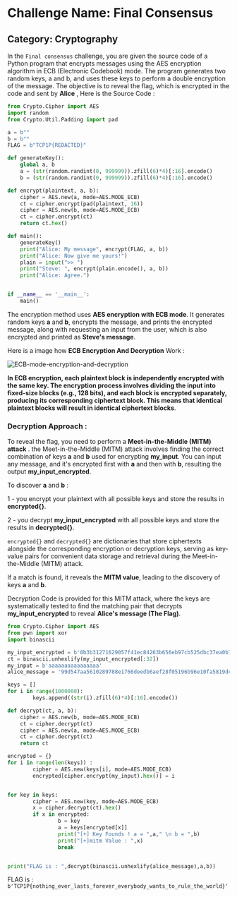# Challenge Name: Final Consensus
## Category: Cryptography

In the `Final consensus` challenge, you are given the source code of a Python program that encrypts messages using the AES encryption algorithm in ECB (Electronic Codebook) mode. The program generates two random keys, a and b, and uses these keys to perform a double encryption of the message. The objective is to reveal the flag, which is encrypted in the code and sent by **Alice** , Here is the Source Code :

```python
from Crypto.Cipher import AES
import random
from Crypto.Util.Padding import pad

a = b""
b = b""
FLAG = b"TCP1P{REDACTED}"

def generateKey():
	global a, b
	a = (str(random.randint(0, 999999)).zfill(6)*4)[:16].encode()
	b = (str(random.randint(0, 999999)).zfill(6)*4)[:16].encode()

def encrypt(plaintext, a, b):
	cipher = AES.new(a, mode=AES.MODE_ECB)
	ct = cipher.encrypt(pad(plaintext, 16))
	cipher = AES.new(b, mode=AES.MODE_ECB)
	ct = cipher.encrypt(ct)
	return ct.hex()

def main():
	generateKey()
	print("Alice: My message", encrypt(FLAG, a, b))
	print("Alice: Now give me yours!")
	plain = input(">> ")
	print("Steve: ", encrypt(plain.encode(), a, b))
	print("Alice: Agree.")


if __name__ == '__main__':
	main()

```

The encryption method uses **AES encryption with ECB mode**. It generates random keys **a** and **b**, encrypts the message, and prints the encrypted message, along with requesting an input from the user, which is also encrypted and printed as **Steve's message**.

Here is a image how **ECB Encryption And Decryption** Work :

![ECB-mode-encryption-and-decryption](https://github.com/mnm-an/Ctf-Writeups/assets/65871533/c461c1e0-2fc9-4e90-b409-550804de673a)


**In ECB encryption, each plaintext block is independently encrypted with the same key. The encryption process involves dividing the input into fixed-size blocks (e.g., 128 bits), and each block is encrypted separately, producing its corresponding ciphertext block. This means that identical plaintext blocks will result in identical ciphertext blocks**.

### Decryption Approach :

To reveal the flag, you need to perform a **Meet-in-the-Middle (MITM) attack** .
the Meet-in-the-Middle (MITM) attack involves finding the correct combination of keys **a** and **b** used for encrypting **my_input**. You can input any message, and it's encrypted first with **a** and then with **b**, resulting the output **my_input_encrypted**.

To discover **a** and **b** : 

1 - you encrypt your plaintext with all possible keys and store the results in **encrypted{}**.  

2 - you decrypt **my_input_encrypted**  with all possible keys and store the results in **decrypted{}**.

```encrypted{}``` and ```decrypted{}``` are dictionaries that store ciphertexts alongside the corresponding encryption or decryption keys, serving as key-value pairs for convenient data storage and retrieval during the Meet-in-the-Middle (MITM) attack.

If a match is found, it reveals the **MITM value**, leading to the discovery of keys **a** and **b**.

Decryption Code is provided for this MITM attack, where the keys are systematically tested to find the matching pair that decrypts **my_input_encrypted** to reveal **Alice's message (The Flag)**.
```python
from Crypto.Cipher import AES
from pwn import xor
import binascii

my_input_encrypted = b'0b3b31271629057f41ec84263b656eb97cb525dbc37ea0b73c520abd1949f9ae'
ct = binascii.unhexlify(my_input_encrypted[:32])
my_input = b'aaaaaaaaaaaaaaaa'
alice_message = '99d547aa5610289788e1766deedb6aef28f05196b96e10fa5819dcb35a3d5181d9cf1d49606d035f00588e845a3b519fcb58f20ed877dd68ee955a29344a55ce26cf27f881e48ed122ad5288185037c9'

keys = []
for i in range(1000000):
        keys.append((str(i).zfill(6)*4)[:16].encode())

def decrypt(ct, a, b):
	cipher = AES.new(b, mode=AES.MODE_ECB)
	ct = cipher.decrypt(ct)
	cipher = AES.new(a, mode=AES.MODE_ECB)
	ct = cipher.decrypt(ct)
	return ct

encrypted = {}
for i in range(len(keys)) :
        cipher = AES.new(keys[i], mode=AES.MODE_ECB)
        encrypted[cipher.encrypt(my_input).hex()] = i


for key in keys:
        cipher = AES.new(key, mode=AES.MODE_ECB)
        x = cipher.decrypt(ct).hex()
        if x in encrypted:
                b = key
                a = keys[encrypted[x]]
                print("[+] Key Founds ! a = ",a," \n b = ",b)
                print("[+]mitm Value : ",x)
                break


print("FLAG is : ",decrypt(binascii.unhexlify(alice_message),a,b))

```
FLAG is : ```b'TCP1P{nothing_ever_lasts_forever_everybody_wants_to_rule_the_world}'```




